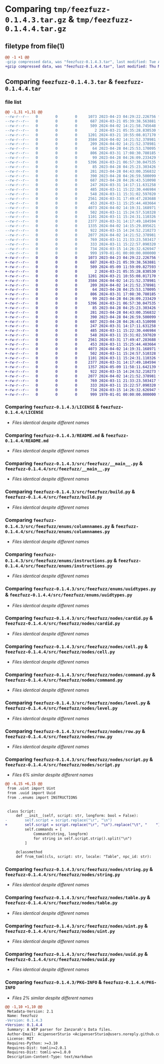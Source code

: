 # Comparing `tmp/feezfuzz-0.1.4.3.tar.gz` & `tmp/feezfuzz-0.1.4.4.tar.gz`

## filetype from file(1)

```diff
@@ -1 +1 @@
-gzip compressed data, was "feezfuzz-0.1.4.3.tar", last modified: Tue Apr  2 14:21:58 2024, max compression
+gzip compressed data, was "feezfuzz-0.1.4.4.tar", last modified: Thu May  9 11:59:09 2024, max compression
```

## Comparing `feezfuzz-0.1.4.3.tar` & `feezfuzz-0.1.4.4.tar`

### file list

```diff
@@ -1,31 +1,31 @@
--rw-r--r--   0        0        0     1073 2023-04-23 04:29:22.226756 feezfuzz-0.1.4.3/LICENSE
--rw-r--r--   0        0        0      687 2024-03-21 05:39:38.563881 feezfuzz-0.1.4.3/README.md
--rw-r--r--   0        0        0      509 2024-04-02 14:21:58.745648 feezfuzz-0.1.4.3/pyproject.toml
--rw-r--r--   0        0        0        2 2024-03-21 05:35:28.830530 feezfuzz-0.1.4.3/src/feezfuzz/__init__.py
--rw-r--r--   0        0        0     1201 2024-03-21 10:55:08.017170 feezfuzz-0.1.4.3/src/feezfuzz/__main__.py
--rw-r--r--   0        0        0     3584 2024-04-02 14:21:52.378981 feezfuzz-0.1.4.3/src/feezfuzz/build.py
--rw-r--r--   0        0        0      209 2024-04-02 14:21:52.378981 feezfuzz-0.1.4.3/src/feezfuzz/enums/__init__.py
--rw-r--r--   0        0        0       64 2023-04-28 04:25:53.170095 feezfuzz-0.1.4.3/src/feezfuzz/enums/cardtypes.py
--rw-r--r--   0        0        0      806 2024-03-31 17:08:30.780185 feezfuzz-0.1.4.3/src/feezfuzz/enums/columnnames.py
--rw-r--r--   0        0        0       99 2023-04-28 04:26:09.233429 feezfuzz-0.1.4.3/src/feezfuzz/enums/datatypes.py
--rw-r--r--   0        0        0     5396 2024-03-21 06:57:30.047535 feezfuzz-0.1.4.3/src/feezfuzz/enums/instructions.py
--rw-r--r--   0        0        0       85 2023-04-28 04:25:23.303426 feezfuzz-0.1.4.3/src/feezfuzz/enums/slotnames.py
--rw-r--r--   0        0        0      281 2023-04-28 04:43:00.356832 feezfuzz-0.1.4.3/src/feezfuzz/enums/spellclasses.py
--rw-r--r--   0        0        0      390 2023-04-28 04:26:59.500099 feezfuzz-0.1.4.3/src/feezfuzz/enums/uuidgroups.py
--rw-r--r--   0        0        0      687 2023-04-28 04:26:43.510098 feezfuzz-0.1.4.3/src/feezfuzz/enums/uuidtypes.py
--rw-r--r--   0        0        0      247 2024-03-31 14:17:11.631258 feezfuzz-0.1.4.3/src/feezfuzz/io_utils.py
--rw-r--r--   0        0        0      485 2024-03-11 15:22:30.446984 feezfuzz-0.1.4.3/src/feezfuzz/nodes/byte.py
--rw-r--r--   0        0        0      548 2024-03-11 15:31:02.597020 feezfuzz-0.1.4.3/src/feezfuzz/nodes/cardid.py
--rw-r--r--   0        0        0     2561 2024-03-31 17:49:47.283688 feezfuzz-0.1.4.3/src/feezfuzz/nodes/cell.py
--rw-r--r--   0        0        0      453 2024-03-11 15:25:44.483664 feezfuzz-0.1.4.3/src/feezfuzz/nodes/column.py
--rw-r--r--   0        0        0     4073 2024-04-02 14:19:31.168971 feezfuzz-0.1.4.3/src/feezfuzz/nodes/command.py
--rw-r--r--   0        0        0      502 2024-03-11 15:24:57.510328 feezfuzz-0.1.4.3/src/feezfuzz/nodes/indextable.py
--rw-r--r--   0        0        0     1101 2024-03-11 15:24:31.110326 feezfuzz-0.1.4.3/src/feezfuzz/nodes/level.py
--rw-r--r--   0        0        0     2377 2024-03-31 14:17:49.184594 feezfuzz-0.1.4.3/src/feezfuzz/nodes/row.py
--rw-r--r--   0        0        0     1335 2024-04-02 14:15:29.895621 feezfuzz-0.1.4.3/src/feezfuzz/nodes/script.py
--rw-r--r--   0        0        0      922 2024-03-15 14:24:52.210273 feezfuzz-0.1.4.3/src/feezfuzz/nodes/string.py
--rw-r--r--   0        0        0     2077 2024-04-02 14:21:52.378981 feezfuzz-0.1.4.3/src/feezfuzz/nodes/table.py
--rw-r--r--   0        0        0      769 2024-03-11 21:33:23.503417 feezfuzz-0.1.4.3/src/feezfuzz/nodes/uint.py
--rw-r--r--   0        0        0      333 2024-03-11 15:22:57.090320 feezfuzz-0.1.4.3/src/feezfuzz/nodes/ushort.py
--rw-r--r--   0        0        0      734 2024-03-15 14:26:32.626947 feezfuzz-0.1.4.3/src/feezfuzz/nodes/uuid.py
--rw-r--r--   0        0        0      999 1970-01-01 00:00:00.000000 feezfuzz-0.1.4.3/PKG-INFO
+-rw-r--r--   0        0        0     1073 2023-04-23 04:29:22.226756 feezfuzz-0.1.4.4/LICENSE
+-rw-r--r--   0        0        0      687 2024-03-21 05:39:38.563881 feezfuzz-0.1.4.4/README.md
+-rw-r--r--   0        0        0      509 2024-05-09 11:59:09.827593 feezfuzz-0.1.4.4/pyproject.toml
+-rw-r--r--   0        0        0        2 2024-03-21 05:35:28.830530 feezfuzz-0.1.4.4/src/feezfuzz/__init__.py
+-rw-r--r--   0        0        0     1201 2024-03-21 10:55:08.017170 feezfuzz-0.1.4.4/src/feezfuzz/__main__.py
+-rw-r--r--   0        0        0     3584 2024-04-02 14:21:52.378981 feezfuzz-0.1.4.4/src/feezfuzz/build.py
+-rw-r--r--   0        0        0      209 2024-04-02 14:21:52.378981 feezfuzz-0.1.4.4/src/feezfuzz/enums/__init__.py
+-rw-r--r--   0        0        0       64 2023-04-28 04:25:53.170095 feezfuzz-0.1.4.4/src/feezfuzz/enums/cardtypes.py
+-rw-r--r--   0        0        0      806 2024-03-31 17:08:30.780185 feezfuzz-0.1.4.4/src/feezfuzz/enums/columnnames.py
+-rw-r--r--   0        0        0       99 2023-04-28 04:26:09.233429 feezfuzz-0.1.4.4/src/feezfuzz/enums/datatypes.py
+-rw-r--r--   0        0        0     5396 2024-03-21 06:57:30.047535 feezfuzz-0.1.4.4/src/feezfuzz/enums/instructions.py
+-rw-r--r--   0        0        0       85 2023-04-28 04:25:23.303426 feezfuzz-0.1.4.4/src/feezfuzz/enums/slotnames.py
+-rw-r--r--   0        0        0      281 2023-04-28 04:43:00.356832 feezfuzz-0.1.4.4/src/feezfuzz/enums/spellclasses.py
+-rw-r--r--   0        0        0      390 2023-04-28 04:26:59.500099 feezfuzz-0.1.4.4/src/feezfuzz/enums/uuidgroups.py
+-rw-r--r--   0        0        0      687 2023-04-28 04:26:43.510098 feezfuzz-0.1.4.4/src/feezfuzz/enums/uuidtypes.py
+-rw-r--r--   0        0        0      247 2024-03-31 14:17:11.631258 feezfuzz-0.1.4.4/src/feezfuzz/io_utils.py
+-rw-r--r--   0        0        0      485 2024-03-11 15:22:30.446984 feezfuzz-0.1.4.4/src/feezfuzz/nodes/byte.py
+-rw-r--r--   0        0        0      548 2024-03-11 15:31:02.597020 feezfuzz-0.1.4.4/src/feezfuzz/nodes/cardid.py
+-rw-r--r--   0        0        0     2561 2024-03-31 17:49:47.283688 feezfuzz-0.1.4.4/src/feezfuzz/nodes/cell.py
+-rw-r--r--   0        0        0      453 2024-03-11 15:25:44.483664 feezfuzz-0.1.4.4/src/feezfuzz/nodes/column.py
+-rw-r--r--   0        0        0     4073 2024-04-02 14:19:31.168971 feezfuzz-0.1.4.4/src/feezfuzz/nodes/command.py
+-rw-r--r--   0        0        0      502 2024-03-11 15:24:57.510328 feezfuzz-0.1.4.4/src/feezfuzz/nodes/indextable.py
+-rw-r--r--   0        0        0     1101 2024-03-11 15:24:31.110326 feezfuzz-0.1.4.4/src/feezfuzz/nodes/level.py
+-rw-r--r--   0        0        0     2377 2024-03-31 14:17:49.184594 feezfuzz-0.1.4.4/src/feezfuzz/nodes/row.py
+-rw-r--r--   0        0        0     1357 2024-05-09 11:58:11.642139 feezfuzz-0.1.4.4/src/feezfuzz/nodes/script.py
+-rw-r--r--   0        0        0      922 2024-03-15 14:24:52.210273 feezfuzz-0.1.4.4/src/feezfuzz/nodes/string.py
+-rw-r--r--   0        0        0     2077 2024-04-02 14:21:52.378981 feezfuzz-0.1.4.4/src/feezfuzz/nodes/table.py
+-rw-r--r--   0        0        0      769 2024-03-11 21:33:23.503417 feezfuzz-0.1.4.4/src/feezfuzz/nodes/uint.py
+-rw-r--r--   0        0        0      333 2024-03-11 15:22:57.090320 feezfuzz-0.1.4.4/src/feezfuzz/nodes/ushort.py
+-rw-r--r--   0        0        0      734 2024-03-15 14:26:32.626947 feezfuzz-0.1.4.4/src/feezfuzz/nodes/uuid.py
+-rw-r--r--   0        0        0      999 1970-01-01 00:00:00.000000 feezfuzz-0.1.4.4/PKG-INFO
```

### Comparing `feezfuzz-0.1.4.3/LICENSE` & `feezfuzz-0.1.4.4/LICENSE`

 * *Files identical despite different names*

### Comparing `feezfuzz-0.1.4.3/README.md` & `feezfuzz-0.1.4.4/README.md`

 * *Files identical despite different names*

### Comparing `feezfuzz-0.1.4.3/src/feezfuzz/__main__.py` & `feezfuzz-0.1.4.4/src/feezfuzz/__main__.py`

 * *Files identical despite different names*

### Comparing `feezfuzz-0.1.4.3/src/feezfuzz/build.py` & `feezfuzz-0.1.4.4/src/feezfuzz/build.py`

 * *Files identical despite different names*

### Comparing `feezfuzz-0.1.4.3/src/feezfuzz/enums/columnnames.py` & `feezfuzz-0.1.4.4/src/feezfuzz/enums/columnnames.py`

 * *Files identical despite different names*

### Comparing `feezfuzz-0.1.4.3/src/feezfuzz/enums/instructions.py` & `feezfuzz-0.1.4.4/src/feezfuzz/enums/instructions.py`

 * *Files identical despite different names*

### Comparing `feezfuzz-0.1.4.3/src/feezfuzz/enums/uuidtypes.py` & `feezfuzz-0.1.4.4/src/feezfuzz/enums/uuidtypes.py`

 * *Files identical despite different names*

### Comparing `feezfuzz-0.1.4.3/src/feezfuzz/nodes/cardid.py` & `feezfuzz-0.1.4.4/src/feezfuzz/nodes/cardid.py`

 * *Files identical despite different names*

### Comparing `feezfuzz-0.1.4.3/src/feezfuzz/nodes/cell.py` & `feezfuzz-0.1.4.4/src/feezfuzz/nodes/cell.py`

 * *Files identical despite different names*

### Comparing `feezfuzz-0.1.4.3/src/feezfuzz/nodes/command.py` & `feezfuzz-0.1.4.4/src/feezfuzz/nodes/command.py`

 * *Files identical despite different names*

### Comparing `feezfuzz-0.1.4.3/src/feezfuzz/nodes/level.py` & `feezfuzz-0.1.4.4/src/feezfuzz/nodes/level.py`

 * *Files identical despite different names*

### Comparing `feezfuzz-0.1.4.3/src/feezfuzz/nodes/row.py` & `feezfuzz-0.1.4.4/src/feezfuzz/nodes/row.py`

 * *Files identical despite different names*

### Comparing `feezfuzz-0.1.4.3/src/feezfuzz/nodes/script.py` & `feezfuzz-0.1.4.4/src/feezfuzz/nodes/script.py`

 * *Files 6% similar despite different names*

```diff
@@ -6,15 +6,15 @@
 from .uint import Uint
 from .uuid import Uuid
 from ..enums import INSTRUCTIONS
 
 
 class Script:
     def __init__(self, script: str, longform: bool = False):
-        self.script = script.replace("\r", "\n")
+        self.script = script.replace("\r", "\n").replace("\t", "    ")
         self.commands = [
             Command(string, longform)
             for string in self.script.strip().split("\n")
         ]
 
     @classmethod
     def from_toml(cls, script: str, locale: "Table", npc_id: str):
```

### Comparing `feezfuzz-0.1.4.3/src/feezfuzz/nodes/string.py` & `feezfuzz-0.1.4.4/src/feezfuzz/nodes/string.py`

 * *Files identical despite different names*

### Comparing `feezfuzz-0.1.4.3/src/feezfuzz/nodes/table.py` & `feezfuzz-0.1.4.4/src/feezfuzz/nodes/table.py`

 * *Files identical despite different names*

### Comparing `feezfuzz-0.1.4.3/src/feezfuzz/nodes/uint.py` & `feezfuzz-0.1.4.4/src/feezfuzz/nodes/uint.py`

 * *Files identical despite different names*

### Comparing `feezfuzz-0.1.4.3/src/feezfuzz/nodes/uuid.py` & `feezfuzz-0.1.4.4/src/feezfuzz/nodes/uuid.py`

 * *Files identical despite different names*

### Comparing `feezfuzz-0.1.4.3/PKG-INFO` & `feezfuzz-0.1.4.4/PKG-INFO`

 * *Files 2% similar despite different names*

```diff
@@ -1,10 +1,10 @@
 Metadata-Version: 2.1
 Name: feezfuzz
-Version: 0.1.4.3
+Version: 0.1.4.4
 Summary: A WIP parser for Zanzarah's Data files.
 Author-Email: AcipenserSturio <AcipenserSturio@users.noreply.github.com>
 License: MIT
 Requires-Python: >=3.10
 Requires-Dist: tomli>=2.0.1
 Requires-Dist: tomli-w>=1.0.0
 Description-Content-Type: text/markdown
```


